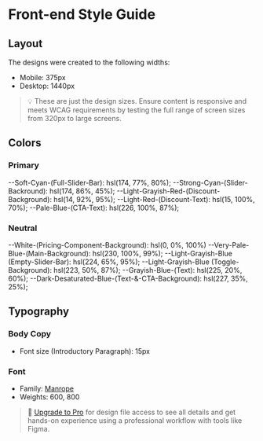 # Front-end Style Guide

## Layout

The designs were created to the following widths:

- Mobile: 375px
- Desktop: 1440px

> 💡 These are just the design sizes. Ensure content is responsive and meets WCAG requirements by testing the full range of screen sizes from 320px to large screens.

## Colors

### Primary

--Soft-Cyan-(Full-Slider-Bar): hsl(174, 77%, 80%);
--Strong-Cyan-(Slider-Backround): hsl(174, 86%, 45%);
--Light-Grayish-Red-(Discount-Background): hsl(14, 92%, 95%);
--Light-Red-(Discount-Text): hsl(15, 100%, 70%);
--Pale-Blue-(CTA-Text): hsl(226, 100%, 87%);

### Neutral

--White-(Pricing-Component-Background): hsl(0, 0%, 100%)
--Very-Pale-Blue-(Main-Background): hsl(230, 100%, 99%);
--Light-Grayish-Blue (Empty-Slider-Bar): hsl(224, 65%, 95%);
--Light-Grayish-Blue (Toggle-Background): hsl(223, 50%, 87%);
--Grayish-Blue-(Text): hsl(225, 20%, 60%);
--Dark-Desaturated-Blue-(Text-&-CTA-Background): hsl(227, 35%, 25%);

## Typography

### Body Copy

- Font size (Introductory Paragraph): 15px

### Font

- Family: [Manrope](https://fonts.google.com/specimen/Manrope)
- Weights: 600, 800

> 💎 [Upgrade to Pro](https://www.frontendmentor.io/pro?ref=style-guide) for design file access to see all details and get hands-on experience using a professional workflow with tools like Figma.
